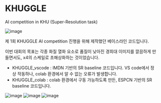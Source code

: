 # KHUGGLE
AI competition in KHU (Super-Resolution task)

![image](https://user-images.githubusercontent.com/55647934/207220070-7ffca3c0-cd80-47c8-9cbc-c4679bb4cf99.png)

제 1회 KHUGGLE AI competition 진행을 위해 제작했던 베이스라인 코드입니다.

이번 대회의 목표는 각종 화질 열화 요소로 품질이 낮아진 경희대 이미지를 깔끔하게 만들면서도, x4의 스케일로 초해상화하는 것이었습니다.

- KHUGGLE_vscode : IMDN 기반의 SR baseline 코드입니다. VS code에서 정상 작동하나, colab 환경에서 알 수 없는 오류가 발생합니다.
- KHUGGLE_colab : colab 환경에서 구동 가능하도록 만든, ESPCN 기반의 SR baseline 코드입니다.

![image](https://user-images.githubusercontent.com/55647934/207214311-ed219ec6-cdd0-4d30-bb7e-62bb61d94296.png)
![image](https://user-images.githubusercontent.com/55647934/207220314-8547216e-d574-4533-88aa-b950690c43bf.png)
![image](https://user-images.githubusercontent.com/55647934/207220239-9a0c781f-c820-44ad-8f2c-8355ca223f94.png)

